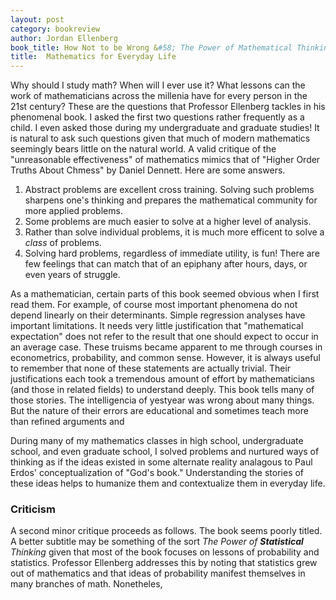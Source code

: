 ```yaml
---
layout: post
category: bookreview
author: Jordan Ellenberg
book_title: How Not to be Wrong &#58; The Power of Mathematical Thinking
title:  Mathematics for Everyday Life
---
```


Why should I study math? When will I ever use it? What lessons can the work of mathematicians across the  millenia have for every person in the 21st century? These are the questions that Professor Ellenberg tackles in his phenomenal book. I asked the first two questions rather frequently as a child. I even asked those during my undergraduate and graduate studies! It is natural to ask such questions given that much of modern mathematics seemingly bears little on the natural world. A valid critique of the "unreasonable effectiveness" of mathematics mimics that of "Higher Order Truths About Chmess" by Daniel Dennett. Here are some answers.

1. Abstract problems are excellent cross training. Solving such problems sharpens one's thinking and prepares the mathematical community for more applied problems. 
2. Some problems are much easier to solve at a higher level of analysis. 
3. Rather than solve individual problems, it is much more efficent to solve a _class_ of problems. 
4. Solving hard problems, regardless of immediate utility, is fun! There are few feelings that can match that of an epiphany after hours, days, or even years of struggle. 


 

As a mathematician, certain parts of this book seemed obvious when I first read them. For example, of course most important phenomena do not depend linearly on their determinants. Simple regression analyses have important limitations. It needs very little justification that "mathematical expectation" does not refer to the result that one should expect to occur in an average case. These truisms became apparent to me through courses in econometrics, probability, and common sense. However, it is always useful to remember that none of these statements are actually trivial. Their justifications each took a tremendous amount of effort by mathematicians (and those in related fields) to understand deeply. This book tells many of those stories. The intelligencia of yestyear was wrong about many things. But the nature of their errors are educational and sometimes teach more than refined arguments and 

During many of my mathematics classes in high school, undergraduate school, and even graduate school, I solved problems and nurtured ways of thinking as if the ideas existed in some alternate reality analagous to Paul Erdos' conceptualization of "God's book." Understanding the stories of these ideas helps to humanize them and contextualize them in everyday life. 

### **Criticism**

A second minor critique proceeds as follows. The book seems poorly titled. A better subtitle may be something of the sort _The Power of **Statistical** Thinking_ given that most of the book focuses on lessons of probability and statistics. Professor Ellenberg addresses this by noting that statistics grew out of mathematics and that ideas of probability manifest themselves in many branches of math. Nonetheles, 
